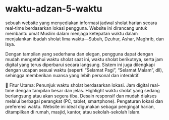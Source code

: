 # waktu-adzan-5-waktu

sebuah website yang menyediakan informasi jadwal sholat harian secara real-time berdasarkan lokasi pengguna. Website ini dirancang untuk membantu umat Muslim dalam menjaga ketepatan waktu dalam menjalankan ibadah sholat lima waktu—Subuh, Dzuhur, Ashar, Maghrib, dan Isya.

Dengan tampilan yang sederhana dan elegan, pengguna dapat dengan mudah mengetahui waktu sholat saat ini, waktu sholat berikutnya, serta jam digital yang terus diperbarui secara langsung. Sistem ini juga dilengkapi dengan ucapan sesuai waktu (seperti “Selamat Pagi”, “Selamat Malam”, dll), sehingga memberikan nuansa yang lebih personal dan interaktif.

🔑 Fitur Utama:
Penunjuk waktu sholat berdasarkan lokasi.
Jam digital real-time dengan tampilan besar dan jelas.
Highlight waktu sholat yang sedang berlangsung atau akan segera tiba.
Desain responsif dan mudah diakses melalui berbagai perangkat (PC, tablet, smartphone).
Pengaturan lokasi dan preferensi waktu.
Website ini ideal digunakan sebagai pengingat harian, ditampilkan di rumah, masjid, kantor, atau sekolah-sekolah Islam.
